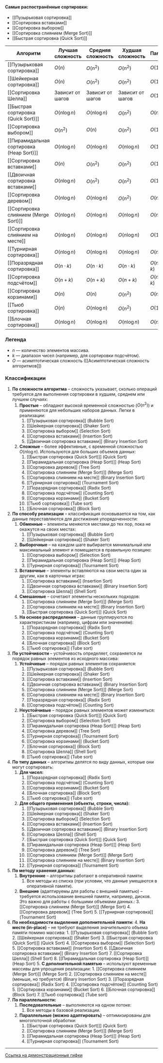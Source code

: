 
#### Самые распостранённые сортировки:
- [[Пузырьковая сортировка]]
- [[Сортировка вставками]]
- [[Сортировка выбором]]
- [[Сортировка слиянием (Merge Sort)]]
- [[Быстрая сортировка (Quick Sort)]]


| Алгоритм                          | Лучшая сложность | Средняя сложность | Худшая сложность | Память     |
| --------------------------------- | ---------------- | ----------------- | ---------------- | ---------- |
| [[Пузырьковая сортировка]]        | $O(n)$           | $O(n^2)$          | $O(n^2)$         | $O(1)$     |
| [[Шейкерная сортировка]]          | $O(n)$           | $O(n^2)$          | $O(n^2)$         | $O(1)$     |
| [[Сортировка Шелла]]              | Зависит от шагов | Зависит от шагов  | Зависит от шагов | $O(1)$     |
| [[Быстрая сортировка (Quick Sort)]]            | $O(n \log{n})$   | $O(n \log{n})$    | $O(n^2)$         | $O(n)$     |
| [[Сортировка выбором]]            | $O(n^2)$         | $O(n)$            | $O(n^2)$         | $O(1)$     |
| [[Пирамидальная сортировка (Heap Sort)]]      | $O(n \log n)$    | $O(n \log n)$     | $O(n \log n)$    | $O(1)$     |
| [[Сортировка вставками]]          | $O(n)$           | $O(n^2)$          | $O(n^2)$         | $O(1)$     |
| [[Двоичная сортировка вставками]] | $O(n \log n)$    | $O(n^2)$          | $O(n^2)$         | $O(1)$     |
| [[Сортировка деревом]]            | $O(n \log n)$    | $O(n \log n)$     | $O(n^2)$         | $O(n)$     |
| [[Сортировка слиянием (Merge Sort)]]           | $O(n \log n)$    | $O(n \log n)$     | $O(n \log n)$    | $O(n)$     |
| [[Сортировка слиянием на месте]]  | $O(n \log n)$    | $O(n \log n)$     | $O(n \log n)$    | $O(1)$     |
| [[Турнирная сортировка]]          | $O(n \log n)$    | $O(n \log n)$     | $O(n \log n)$    | $O(n)$     |
| [[Поразрядная сортировка]]        | $O(n \cdot k)$   | $O(n \cdot k)$    | $O(n \cdot k)$   | $O(n + k)$ |
| [[Сортировка подсчётом]]          | $O(n + k)$       | $O(n + k)$        | $O(n + k)$       | $O(n + k)$ |
| [[Сортировка корзинами]]          | $O(n)$           | $O(n)$            | $O(n^2)$         | $O(n)$     |
| [[Тьюб сортировка]]               | $O(n)$           | $O(n \log n)$     | $O(n^2)$         | $O(1)$     |
| [[Блочная сортировка]]            | $O(n \log n)$    | $O(n \log n)$     | $O(n \log n)$    | $O(n)$     |

### Легенда
- $n$ — количество элементов массива.
- $k$ — диапазон чисел (например, для сортировки подсчётом).
- $O$ — асимптотическая сложность ([[Асимптотическая сложность алгоритмов]])



### Классификации


1. **По сложности алгоритма** – сложность указывает, сколько операций требуется для выполнения сортировки в худшем, среднем или лучшем случаях:
	1. **Простые** – обладают высокой временной сложностью ($O(n^2)$) и применяются для небольших наборов данных. Легки в реализации:
		1. [[Пузырьковая сортировка]] (Bubble Sort)
		2. [[Шейкерная сортировка]] (Shaker Sort)
		3. [[Сортировка выбором]] (Selection Sort)
		4. [[Сортировка вставками]] (Insertion Sort)
		5. [[Двоичная сортировка вставками]] (Binary Insertion Sort)
	2. **Сложные** – более эффективные, с временной сложностью $O(n \log n)$. Используются для больших объемов данных:
		1. [[Быстрая сортировка (Quick Sort)]] (Quick Sort)
		2. [[Пирамидальная сортировка (Heap Sort)]] (Heap Sort)
		3. [[Сортировка деревом]] (Tree Sort)
		4. [[Сортировка слиянием (Merge Sort)]] (Merge Sort)
		5. [[Сортировка слиянием на месте]] (Binary Insertion Sort)
		6. [[Турнирная сортировка]] (Tournament Sort)
		7. [[Поразрядная сортировка]] (Radix Sort)
		8. [[Сортировка подсчётом]] (Counting Sort)
		9. [[Сортировка корзинами]] (Bucket Sort)
		10. [[Тьюб сортировка]] (Tube sort)
		11. [[Блочная сортировка]] (Block Sort)
2. **По способу реализации** – классификация основывается на том, как данные переставляются для достижения упорядоченности:
	1. **Обменные** – элементы меняются местами до тех пор, пока не окажутся на своих местах:
		1. [[Пузырьковая сортировка]] (Bubble Sort)
		2. [[Шейкерная сортировка]] (Shaker Sort)
	2. **Выборочные** – на каждом шаге выбирается минимальный или максимальный элемент и помещается в правильную позицию:
		1. [[Сортировка выбором]] (Selection Sort)
		2. [[Пирамидальная сортировка (Heap Sort)]] (Heap Sort)
		3. [[Турнирная сортировка]] (Tournament Sort)
	3. **Вставочные** – элементы вставляются на свои места один за другим, как в карточных играх:
		1. [[Сортировка вставками]] (Insertion Sort)
		2. [[Двоичная сортировка вставками]] (Binary Insertion Sort)
		3. [[Сортировка Шелла]] (Shell Sort)
	4. **Смешанные** – сочетают элементы нескольких подходов:
		1. [[Сортировка слиянием (Merge Sort)]] (Merge Sort)
		2. [[Сортировка слиянием на месте]] (Binary Insertion Sort)
		3. [[Быстрая сортировка (Quick Sort)]] (Quick Sort)
	5. **На основе распределения** – данные группируются по характеристикам (например, цифрам или значениям):
		1. [[Поразрядная сортировка]] (Radix Sort)
		2. [[Сортировка подсчётом]] (Counting Sort)
		3. [[Сортировка корзинами]] (Bucket Sort)
		4. [[Блочная сортировка]] (Block Sort)
		5. [[Тьюб сортировка]] (Tube sort)
3. **По устойчивости** – устойчивость определяет, сохраняется ли порядок равных элементов из исходного массива:
	1. **Устойчивые** – порядок равных элементов сохраняется:
		1. [[Пузырьковая сортировка]] (Bubble Sort)
		2. [[Шейкерная сортировка]] (Shaker Sort)
		3. [[Сортировка вставками]] (Insertion Sort)
		4. [[Двоичная сортировка вставками]] (Binary Insertion Sort)
		5. [[Сортировка слиянием (Merge Sort)]] (Merge Sort)
		6. [[Сортировка слиянием на месте]] (Binary Insertion Sort)
		7. [[Поразрядная сортировка]] (Radix Sort)
		8. [[Сортировка подсчётом]] (Counting Sort)
	2. **Неустойчивые** – порядок равных элементов может измениться:
		1. [[Быстрая сортировка (Quick Sort)]] (Quick Sort)
		2. [[Сортировка выбором]] (Selection Sort)
		3. [[Пирамидальная сортировка (Heap Sort)]] (Heap Sort)
		4. [[Сортировка деревом]] (Tree Sort)
		5. [[Турнирная сортировка]] (Tournament Sort)
		6. [[Сортировка корзинами]] (Bucket Sort)
		7. [[Блочная сортировка]] (Block Sort)
		8. [[Сортировка Шелла]] (Shell Sort)
		9. [[Тьюб сортировка]] (Tube sort)
4. **По типу данных** – алгоритмы делятся по виду данных, которые они могут сортировать:
	1. **Для чисел:**
		1. [[Поразрядная сортировка]] (Radix Sort)
		2. [[Сортировка подсчётом]] (Counting Sort)
		3. [[Сортировка корзинами]] (Bucket Sort)
		4. [[Блочная сортировка]] (Block Sort)
		5. [[Тьюб сортировка]] (Tube sort)
	2. **Для общего применения (объекты, строки, числа):**
		1. [[Пузырьковая сортировка]] (Bubble Sort)
		2. [[Шейкерная сортировка]] (Shaker Sort)
		3. [[Сортировка выбором]] (Selection Sort)
		4. [[Сортировка вставками]] (Insertion Sort)
		5. [[Двоичная сортировка вставками]] (Binary Insertion Sort)
		6. [[Сортировка Шелла]] (Shell Sort)
		7. [[Быстрая сортировка (Quick Sort)]] (Quick Sort)
		8. [[Пирамидальная сортировка (Heap Sort)]] (Heap Sort)
		9. [[Сортировка деревом]] (Tree Sort)
		10. [[Сортировка слиянием (Merge Sort)]] (Merge Sort)
		11. [[Сортировка слиянием на месте]] (Binary Insertion Sort)
		12. [[Турнирная сортировка]] (Tournament Sort)
5. **По методу хранения данных:**
	1. **Внутренние** – алгоритмы работают в оперативной памяти:
		1. Все методы из списка (при условии, что данные умещаются в оперативной памяти).
	2. **Внешние** (адаптируемы для работы с внешней памятью) – требуется использование внешней памяти, например, дисков. Это важно для работы с большими объемами данных.:
		3. [[Сортировка слиянием (Merge Sort)]] (Merge Sort)
		4. [[Сортировка деревом]] (Tree Sort)
		5. [[Турнирная сортировка]] (Tournament Sort)
6. **По необходимости выделения дополнительной памяти:**
	4. **На месте (in-place)** – не требуют выделения значительного объема памяти помимо массива:
		1. [[Пузырьковая сортировка]] (Bubble Sort)
		2. [[Шейкерная сортировка]] (Shaker Sort)
		3. [[Быстрая сортировка (Quick Sort)]] (Quick Sort)
		4. [[Сортировка выбором]] (Selection Sort)
		5. [[Сортировка вставками]] (Insertion Sort)
		6. [[Двоичная сортировка вставками]] (Binary Insertion Sort)
		7. [[Сортировка Шелла]] (Shell Sort)
		8. [[Пирамидальная сортировка (Heap Sort)]] (Heap Sort)
	5. **С дополнительной памятью** – используют временные массивы для упрощения реализации:
		1. [[Сортировка слиянием (Merge Sort)]] (Merge Sort)
		2. [[Сортировка слиянием на месте]] (меньше, но требуется) (Binary Insertion Sort)
		3. [[Поразрядная сортировка]] (Radix Sort)
		4. [[Сортировка подсчётом]] (Counting Sort)
		5. [[Сортировка корзинами]] (Bucket Sort)
		6. [[Блочная сортировка]] (Block Sort)
		7. [[Тьюб сортировка]] (Tube sort)
7. **По параллельности:**
	1. **Последовательные** – выполняются на одном потоке:
		1. Все методы в базовой реализации.
	2. **Параллельные (можно адаптировать)** – оптимизированы для многопоточной обработки:
		1. [[Быстрая сортировка (Quick Sort)]] (Quick Sort)
		2. [[Сортировка слиянием (Merge Sort)]] (Merge Sort)
		3. [[Пирамидальная сортировка (Heap Sort)]] (Heap Sort)
		4. [[Турнирная сортировка]] (Tournament Sort)


---

[Ссылка на демонстрационные гифки](https://www.toptal.com/developers/sorting-algorithms)